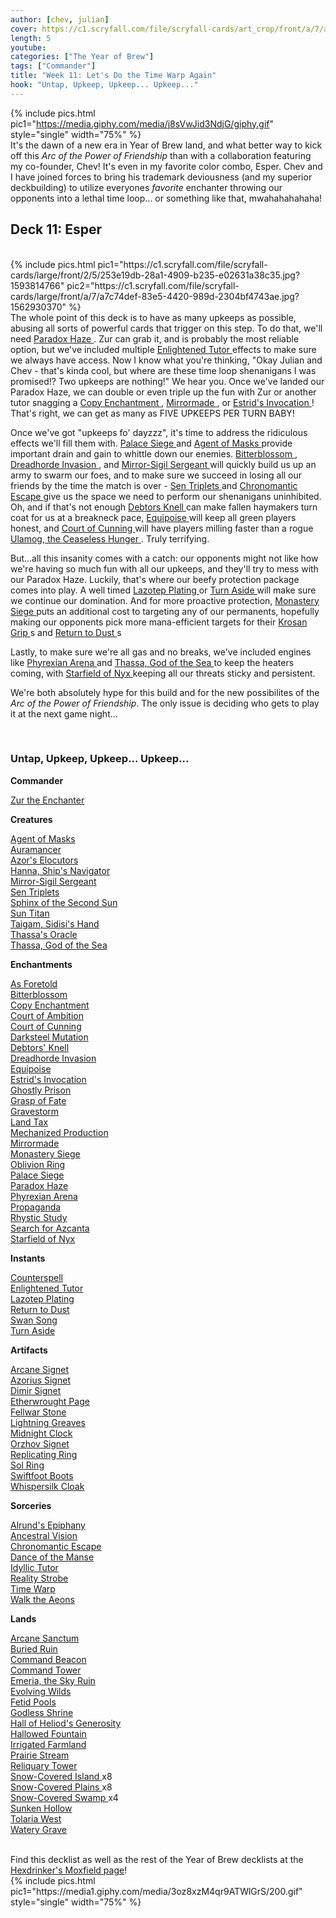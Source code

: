 ```yaml
---
author: [chev, julian]
cover: https://c1.scryfall.com/file/scryfall-cards/art_crop/front/a/7/a7c74def-83e5-4420-989d-2304bf4743ae.jpg?1562930370
length: 5
youtube:
categories: ["The Year of Brew"]
tags: ["Commander"]
title: "Week 11: Let's Do the Time Warp Again"
hook: "Untap, Upkeep, Upkeep... Upkeep..."
---
```


{% include pics.html
pic1="https://media.giphy.com/media/j8sVwJid3NdjG/giphy.gif"
style="single"
width="75%" %}
<br />
It's the dawn of a new era in Year of Brew land, and what better way to kick off this _Arc of the Power of Friendship_ than with a collaboration featuring my co-founder, Chev! It's even in my favorite color combo, Esper. Chev and I have joined forces to bring his trademark deviousness (and my superior deckbuilding) to utilize everyones _favorite_ enchanter throwing our opponents into a lethal time loop... or something like that, mwahahahahaha!

## Deck 11: Esper

<br />
{% include pics.html
pic1="https://c1.scryfall.com/file/scryfall-cards/large/front/2/5/253e19db-28a1-4909-b235-e02631a38c35.jpg?1593814766"
pic2="https://c1.scryfall.com/file/scryfall-cards/large/front/a/7/a7c74def-83e5-4420-989d-2304bf4743ae.jpg?1562930370"
%}
<br />
The whole point of this deck is to have as many upkeeps as possible, abusing all sorts of powerful cards that trigger on this step. To do that, we'll need <a
	class="accented-link external-card-link"
	target="_blank"
	href="https://scryfall.com/card/tsp/71/paradox-haze?utm_source=api"
	data-toggle="popover"
	data-placement="top"
	data-content="<img src='https://c1.scryfall.com/file/scryfall-cards/normal/front/a/7/a7c74def-83e5-4420-989d-2304bf4743ae.jpg?1562930370' width=100% height=100%>">
	Paradox Haze
</a>. Zur can grab it, and is probably the most reliable option, but we've included multiple <a
	class="accented-link external-card-link"
	target="_blank"
	href="https://scryfall.com/card/ema/9/enlightened-tutor?utm_source=api"
	data-toggle="popover"
	data-placement="top"
	data-content="<img src='https://c1.scryfall.com/file/scryfall-cards/normal/front/0/c/0c9ebec9-3474-4062-9607-2e2a72f78299.jpg?1580013657' width=100% height=100%>">
	Enlightened Tutor
</a> effects to make sure we always have access. Now I know what you're thinking, "Okay Julian and Chev - that's kinda cool, but where are these time loop shenanigans I was promised!? Two upkeeps are nothing!" We hear you. Once we've landed our Paradox Haze, we can double or even triple up the fun with Zur or another tutor snagging a <a
	class="accented-link external-card-link"
	target="_blank"
	href="https://scryfall.com/card/rav/42/copy-enchantment?utm_source=api"
	data-toggle="popover"
	data-placement="top"
	data-content="<img src='https://c1.scryfall.com/file/scryfall-cards/normal/front/a/c/ac22117d-bd58-439f-b199-da72bc7160b2.jpg?1598914089' width=100% height=100%>">
	Copy Enchantment
</a>, <a
	class="accented-link external-card-link"
	target="_blank"
	href="https://scryfall.com/card/eld/55/mirrormade?utm_source=api"
	data-toggle="popover"
	data-placement="top"
	data-content="<img src='https://c1.scryfall.com/file/scryfall-cards/normal/front/a/1/a10c1407-d397-4caa-b7b7-e7d91ffd4ee9.jpg?1572489939' width=100% height=100%>">
	Mirrormade
</a>, or <a
	class="accented-link external-card-link"
	target="_blank"
	href="https://scryfall.com/card/c18/8/estrids-invocation?utm_source=api"
	data-toggle="popover"
	data-placement="top"
	data-content="<img src='https://c1.scryfall.com/file/scryfall-cards/normal/front/0/4/04c01143-f7fc-4874-87fd-59d1432c2bbb.jpg?1592710073' width=100% height=100%>">
	Estrid's Invocation
</a>! That's right, we can get as many as FIVE UPKEEPS PER TURN BABY!

Once we've got "upkeeps fo' dayzzz", it's time to address the ridiculous effects we'll fill them with. <a
	class="accented-link external-card-link"
	target="_blank"
	href="https://scryfall.com/card/c17/119/palace-siege?utm_source=api"
	data-toggle="popover"
	data-placement="top"
	data-content="<img src='https://c1.scryfall.com/file/scryfall-cards/normal/front/d/a/da855bb6-adc2-484c-a084-83aff2b267f1.jpg?1562625782' width=100% height=100%>">
Palace Siege
</a> and <a
	class="accented-link external-card-link"
	target="_blank"
	href="https://scryfall.com/card/mm3/149/agent-of-masks?utm_source=api"
	data-toggle="popover"
	data-placement="top"
	data-content="<img src='https://c1.scryfall.com/file/scryfall-cards/normal/front/7/d/7d6ace1f-c056-494d-a41f-75efa54312a5.jpg?1598135337' width=100% height=100%>">
Agent of Masks
</a> provide important drain and gain to whittle down our enemies. <a
	class="accented-link external-card-link"
	target="_blank"
	href="https://scryfall.com/card/uma/85/bitterblossom?utm_source=api"
	data-toggle="popover"
	data-placement="top"
	data-content="<img src='https://c1.scryfall.com/file/scryfall-cards/normal/front/5/4/547872bd-d2b3-4c24-b3fb-481e0c90c3c0.jpg?1547516750' width=100% height=100%>">
Bitterblossom
</a>, <a
	class="accented-link external-card-link"
	target="_blank"
	href="https://scryfall.com/card/war/86/dreadhorde-invasion?utm_source=api"
	data-toggle="popover"
	data-placement="top"
	data-content="<img src='https://c1.scryfall.com/file/scryfall-cards/normal/front/0/4/04c6e42d-991d-4e6b-a900-38480931f79e.jpg?1557576441' width=100% height=100%>">
Dreadhorde Invasion
</a>, and <a
	class="accented-link external-card-link"
	target="_blank"
	href="https://scryfall.com/card/con/12/mirror-sigil-sergeant"
	data-toggle="popover"
	data-placement="top"
	data-content="<img src='https://c1.scryfall.com/file/scryfall-cards/large/front/e/9/e94b3eec-7420-45fa-8750-7f01028836d3.jpg?1562804416' width=100% height=100%>">
Mirror-Sigil Sergeant
</a> will quickly build us up an army to swarm our foes, and to make sure we succeed in losing all our friends by the time the match is over - <a
	class="accented-link external-card-link"
	target="_blank"
	href="https://scryfall.com/card/2xm/218/sen-triplets?utm_source=api"
	data-toggle="popover"
	data-placement="top"
	data-content="<img src='https://c1.scryfall.com/file/scryfall-cards/normal/front/1/3/13ac5292-9817-4f5d-b3fa-611f9ba44443.jpg?1599708366' width=100% height=100%>">
Sen Triplets
</a> and <a
	class="accented-link external-card-link"
	target="_blank"
	href="https://scryfall.com/card/fut/4/chronomantic-escape"
	data-toggle="popover"
	data-placement="top"
	data-content="<img src='https://c1.scryfall.com/file/scryfall-cards/large/front/c/b/cb6989fd-05cf-4169-96c0-37c556454b92.jpg?1562935862' width=100% height=100%>">
Chronomantic Escape
</a> give us the space we need to perform our shenanigans uninhibited. Oh, and if that's not enough <a
	class="accented-link external-card-link"
	target="_blank"
	href="https://scryfall.com/card/gpt/141/debtors-knell?utm_source=api"
	data-toggle="popover"
	data-placement="top"
	data-content="<img src='https://c1.scryfall.com/file/scryfall-cards/normal/front/6/3/63a76c61-fd84-458d-9bc0-583768f4275a.jpg?1593272864' width=100% height=100%>">
Debtors Knell
</a> can make fallen haymakers turn coat for us at a breakneck pace, <a
	class="accented-link external-card-link"
	target="_blank"
	href="https://scryfall.com/card/vis/3/equipoise"
	data-toggle="popover"
	data-placement="top"
	data-content="<img src='https://c1.scryfall.com/file/scryfall-cards/large/front/5/3/53783312-3551-4361-ab02-c9651ce2a926.jpg?1562277662' width=100% height=100%>">
Equipoise
</a> will keep all green players honest, and <a
	class="accented-link external-card-link"
	target="_blank"
	href="https://scryfall.com/card/cmr/63/court-of-cunning?utm_source=api"
	data-toggle="popover"
	data-placement="top"
	data-content="<img src='https://c1.scryfall.com/file/scryfall-cards/normal/front/2/f/2f585f52-7b07-4453-b543-9654d314aa36.jpg?1608909157' width=100% height=100%>">
Court of Cunning
</a> will have players milling faster than a rogue <a
	class="accented-link external-card-link"
	target="_blank"
	href="https://scryfall.com/card/bfz/15/ulamog-the-ceaseless-hunger?utm_source=api"
	data-toggle="popover"
	data-placement="top"
	data-content="<img src='https://c1.scryfall.com/file/scryfall-cards/normal/front/1/1/1192f7a9-102e-4b3a-b154-18c8eb332217.jpg?1562899233' width=100% height=100%>">
Ulamog, the Ceaseless Hunger
</a>. Truly terrifying.

But...all this insanity comes with a catch: our opponents might not like how we're having so much fun with all our upkeeps, and they'll try to mess with our Paradox Haze. Luckily, that's where our beefy protection package comes into play. A well timed <a
	class="accented-link external-card-link"
	target="_blank"
	href="https://scryfall.com/card/war/59/lazotep-plating?utm_source=api"
	data-toggle="popover"
	data-placement="top"
	data-content="<img src='https://c1.scryfall.com/file/scryfall-cards/normal/front/f/0/f03b5405-6016-405b-a504-a454731b9276.jpg?1557576262' width=100% height=100%>">
Lazotep Plating
</a> or <a
	class="accented-link external-card-link"
	target="_blank"
	href="https://scryfall.com/card/emn/78/turn-aside?utm_source=api"
	data-toggle="popover"
	data-placement="top"
	data-content="<img src='https://c1.scryfall.com/file/scryfall-cards/normal/front/3/b/3b7573c2-484c-4b4e-9c26-0f005bd1daee.jpg?1576384240' width=100% height=100%>">
Turn Aside
</a> will make sure we continue our domination. And for more proactive protection, <a
	class="accented-link external-card-link"
	target="_blank"
	href="https://scryfall.com/card/c17/88/monastery-siege?utm_source=api"
	data-toggle="popover"
	data-placement="top"
	data-content="<img src='https://c1.scryfall.com/file/scryfall-cards/normal/front/3/2/32d2a1ad-210c-444d-9cb7-b78b493db7ea.jpg?1562604555' width=100% height=100%>">
Monastery Siege
</a> puts an additional cost to targeting any of our permanents, hopefully making our opponents pick more mana-efficient targets for their <a
	class="accented-link external-card-link"
	target="_blank"
	href="https://scryfall.com/card/tsr/214/krosan-grip?utm_source=api"
	data-toggle="popover"
	data-placement="top"
	data-content="<img src='https://c1.scryfall.com/file/scryfall-cards/normal/front/2/5/253352d1-26e1-4074-94d8-f88c697e910e.jpg?1616276922' width=100% height=100%>">
Krosan Grip
</a>s and <a
	class="accented-link external-card-link"
	target="_blank"
	href="https://scryfall.com/card/tsr/37/return-to-dust?utm_source=api"
	data-toggle="popover"
	data-placement="top"
	data-content="<img src='https://c1.scryfall.com/file/scryfall-cards/normal/front/5/e/5efa90c9-ff9a-4a99-b991-8e4dc54bb131.jpg?1616283110' width=100% height=100%>">
Return to Dust
</a>s

Lastly, to make sure we're all gas and no breaks, we've included engines like <a
	class="accented-link external-card-link"
	target="_blank"
	href="https://scryfall.com/card/cn2/144/phyrexian-arena?utm_source=api"
	data-toggle="popover"
	data-placement="top"
	data-content="<img src='https://c1.scryfall.com/file/scryfall-cards/normal/front/c/8/c87d2e75-aa91-4657-b8c0-c399ff9331e0.jpg?1576382721' width=100% height=100%>">
Phyrexian Arena
</a> and <a
	class="accented-link external-card-link"
	target="_blank"
	href="https://scryfall.com/card/ths/66/thassa-god-of-the-sea?utm_source=api"
	data-toggle="popover"
	data-placement="top"
	data-content="<img src='https://c1.scryfall.com/file/scryfall-cards/normal/front/d/6/d6876c7a-8bbe-484e-b733-70229fa336cd.jpg?1562832605' width=100% height=100%>">
Thassa, God of the Sea
</a> to keep the heaters coming, with <a
	class="accented-link external-card-link"
	target="_blank"
	href="https://scryfall.com/card/ori/33/starfield-of-nyx?utm_source=api"
	data-toggle="popover"
	data-placement="top"
	data-content="<img src='https://c1.scryfall.com/file/scryfall-cards/normal/front/8/6/861dc1a5-4e84-47bc-83a2-f289804086d8.jpg?1562029318' width=100% height=100%>">
Starfield of Nyx
</a> keeping all our threats sticky and persistent.

We're both absolutely hype for this build and for the new possibilites of the _Arc of the Power of Friendship_. The only issue is deciding who gets to play it at the next game night...

<br />
<div class="text-center">
<h3>Untap, Upkeep, Upkeep... Upkeep...</h3>
</div>
<div class="row">
    <div class="col-md-2"></div>
    <div class="col-md-8">
        <div class="row">
            <div class="col-6">
				<b>Commander</b>
				<p class="mb-0">
				<a
	class="accented-link external-card-link"
	target="_blank"
	href="https://scryfall.com/card/mm3/204/zur-the-enchanter?utm_source=api"
	data-toggle="popover"
	data-placement="top"
	data-content="<img src='https://c1.scryfall.com/file/scryfall-cards/normal/front/2/5/253e19db-28a1-4909-b235-e02631a38c35.jpg?1593814766' width=100% height=100%>">
	Zur the Enchanter
</a>					
				</p>
				<b>Creatures</b>
				<p class="mb-0">
				<a
	class="accented-link external-card-link"
	target="_blank"
	href="https://scryfall.com/card/mm3/149/agent-of-masks?utm_source=api"
	data-toggle="popover"
	data-placement="top"
	data-content="<img src='https://c1.scryfall.com/file/scryfall-cards/normal/front/7/d/7d6ace1f-c056-494d-a41f-75efa54312a5.jpg?1598135337' width=100% height=100%>">
	Agent of Masks
</a>
				<br />
				<a
	class="accented-link external-card-link"
	target="_blank"
	href="https://scryfall.com/card/a25/6/auramancer?utm_source=api"
	data-toggle="popover"
	data-placement="top"
	data-content="<img src='https://c1.scryfall.com/file/scryfall-cards/normal/front/3/f/3f05fde4-a866-459c-9a24-2884116ab647.jpg?1562434949' width=100% height=100%>">
	Auramancer
</a>
				<br />
				<a
	class="accented-link external-card-link"
	target="_blank"
	href="https://scryfall.com/card/rtr/210/azors-elocutors?utm_source=api"
	data-toggle="popover"
	data-placement="top"
	data-content="<img src='https://c1.scryfall.com/file/scryfall-cards/normal/front/6/1/61e82934-546b-4734-a715-b22ace4c5a9b.jpg?1562787164' width=100% height=100%>">
	Azor's Elocutors
</a>
				<br />
				<a
	class="accented-link external-card-link"
	target="_blank"
	href="https://scryfall.com/card/2xm/200/hanna-ships-navigator?utm_source=api"
	data-toggle="popover"
	data-placement="top"
	data-content="<img src='https://c1.scryfall.com/file/scryfall-cards/normal/front/1/6/16352af7-c001-41e8-8052-cd98997aebbb.jpg?1599708039' width=100% height=100%>">
	Hanna, Ship's Navigator
</a>
				<br />
				<a
	class="accented-link external-card-link"
	target="_blank"
	href="https://scryfall.com/card/con/12/mirror-sigil-sergeant?utm_source=api"
	data-toggle="popover"
	data-placement="top"
	data-content="<img src='https://c1.scryfall.com/file/scryfall-cards/normal/front/e/9/e94b3eec-7420-45fa-8750-7f01028836d3.jpg?1562804416' width=100% height=100%>">
	Mirror-Sigil Sergeant
</a>
				<br />
				<a
	class="accented-link external-card-link"
	target="_blank"
	href="https://scryfall.com/card/2xm/218/sen-triplets?utm_source=api"
	data-toggle="popover"
	data-placement="top"
	data-content="<img src='https://c1.scryfall.com/file/scryfall-cards/normal/front/1/3/13ac5292-9817-4f5d-b3fa-611f9ba44443.jpg?1599708366' width=100% height=100%>">
	Sen Triplets
</a>
				<br />
				<a
	class="accented-link external-card-link"
	target="_blank"
	href="https://scryfall.com/card/cmr/99/sphinx-of-the-second-sun?utm_source=api"
	data-toggle="popover"
	data-placement="top"
	data-content="<img src='https://c1.scryfall.com/file/scryfall-cards/normal/front/e/6/e68b70a6-a150-4d81-921c-9b178fe0037d.jpg?1608909485' width=100% height=100%>">
	Sphinx of the Second Sun
</a>
				<br />
				<a
	class="accented-link external-card-link"
	target="_blank"
	href="https://scryfall.com/card/khc/34/sun-titan?utm_source=api"
	data-toggle="popover"
	data-placement="top"
	data-content="<img src='https://c1.scryfall.com/file/scryfall-cards/normal/front/b/7/b7e857aa-955e-4afa-9afe-a572fe27765a.jpg?1611965099' width=100% height=100%>">
	Sun Titan
</a>
				<br />
				<a
	class="accented-link external-card-link"
	target="_blank"
	href="https://scryfall.com/card/c17/47/taigam-sidisis-hand?utm_source=api"
	data-toggle="popover"
	data-placement="top"
	data-content="<img src='https://c1.scryfall.com/file/scryfall-cards/normal/front/5/b/5bb846f1-9857-418d-abc9-03dfd3c10d32.jpg?1562609444' width=100% height=100%>">
	Taigam, Sidisi's Hand
</a>
				<br />
				<a
	class="accented-link external-card-link"
	target="_blank"
	href="https://scryfall.com/card/thb/73/thassas-oracle?utm_source=api"
	data-toggle="popover"
	data-placement="top"
	data-content="<img src='https://c1.scryfall.com/file/scryfall-cards/normal/front/7/2/726e8b29-13e9-4138-b6a9-d2a0d8188d1c.jpg?1582752984' width=100% height=100%>">
	Thassa's Oracle
</a>
				<br />
				<a
	class="accented-link external-card-link"
	target="_blank"
	href="https://scryfall.com/card/ths/66/thassa-god-of-the-sea?utm_source=api"
	data-toggle="popover"
	data-placement="top"
	data-content="<img src='https://c1.scryfall.com/file/scryfall-cards/normal/front/d/6/d6876c7a-8bbe-484e-b733-70229fa336cd.jpg?1562832605' width=100% height=100%>">
	Thassa, God of the Sea
</a>
				</p>
				<b>Enchantments</b>
				<p class="mb-0">
				<a
	class="accented-link external-card-link"
	target="_blank"
	href="https://scryfall.com/card/akh/42/as-foretold?utm_source=api"
	data-toggle="popover"
	data-placement="top"
	data-content="<img src='https://c1.scryfall.com/file/scryfall-cards/normal/front/0/f/0f91d225-788e-42fc-9d01-8668f672b717.jpg?1543674881' width=100% height=100%>">
	As Foretold
</a>
				<br />
				<a
	class="accented-link external-card-link"
	target="_blank"
	href="https://scryfall.com/card/uma/85/bitterblossom?utm_source=api"
	data-toggle="popover"
	data-placement="top"
	data-content="<img src='https://c1.scryfall.com/file/scryfall-cards/normal/front/5/4/547872bd-d2b3-4c24-b3fb-481e0c90c3c0.jpg?1547516750' width=100% height=100%>">
	Bitterblossom
</a>
				<br />
				<a
	class="accented-link external-card-link"
	target="_blank"
	href="https://scryfall.com/card/rav/42/copy-enchantment?utm_source=api"
	data-toggle="popover"
	data-placement="top"
	data-content="<img src='https://c1.scryfall.com/file/scryfall-cards/normal/front/a/c/ac22117d-bd58-439f-b199-da72bc7160b2.jpg?1598914089' width=100% height=100%>">
	Copy Enchantment
</a>
				<br />
				<a
	class="accented-link external-card-link"
	target="_blank"
	href="https://scryfall.com/card/cmr/114/court-of-ambition?utm_source=api"
	data-toggle="popover"
	data-placement="top"
	data-content="<img src='https://c1.scryfall.com/file/scryfall-cards/normal/front/5/d/5deb0185-62b3-474b-83a1-25473fdae4fa.jpg?1608909619' width=100% height=100%>">
	Court of Ambition
</a>
				<br />
				<a
	class="accented-link external-card-link"
	target="_blank"
	href="https://scryfall.com/card/cmr/63/court-of-cunning?utm_source=api"
	data-toggle="popover"
	data-placement="top"
	data-content="<img src='https://c1.scryfall.com/file/scryfall-cards/normal/front/2/f/2f585f52-7b07-4453-b543-9654d314aa36.jpg?1608909157' width=100% height=100%>">
	Court of Cunning
</a>
				<br />
				<a
	class="accented-link external-card-link"
	target="_blank"
	href="https://scryfall.com/card/cma/9/darksteel-mutation?utm_source=api"
	data-toggle="popover"
	data-placement="top"
	data-content="<img src='https://c1.scryfall.com/file/scryfall-cards/normal/front/7/f/7f11af1f-6402-47a9-a515-06aad9c497fd.jpg?1592672349' width=100% height=100%>">
	Darksteel Mutation
</a>
				<br />
				<a
	class="accented-link external-card-link"
	target="_blank"
	href="https://scryfall.com/card/gpt/141/debtors-knell?utm_source=api"
	data-toggle="popover"
	data-placement="top"
	data-content="<img src='https://c1.scryfall.com/file/scryfall-cards/normal/front/6/3/63a76c61-fd84-458d-9bc0-583768f4275a.jpg?1593272864' width=100% height=100%>">
	Debtors' Knell
</a>
				<br />
				<a
	class="accented-link external-card-link"
	target="_blank"
	href="https://scryfall.com/card/war/86/dreadhorde-invasion?utm_source=api"
	data-toggle="popover"
	data-placement="top"
	data-content="<img src='https://c1.scryfall.com/file/scryfall-cards/normal/front/0/4/04c6e42d-991d-4e6b-a900-38480931f79e.jpg?1557576441' width=100% height=100%>">
	Dreadhorde Invasion
</a>
				<br />
				<a
	class="accented-link external-card-link"
	target="_blank"
	href="https://scryfall.com/card/vis/3/equipoise?utm_source=api"
	data-toggle="popover"
	data-placement="top"
	data-content="<img src='https://c1.scryfall.com/file/scryfall-cards/normal/front/5/3/53783312-3551-4361-ab02-c9651ce2a926.jpg?1562277662' width=100% height=100%>">
	Equipoise
</a>
				<br />
				<a
	class="accented-link external-card-link"
	target="_blank"
	href="https://scryfall.com/card/c18/8/estrids-invocation?utm_source=api"
	data-toggle="popover"
	data-placement="top"
	data-content="<img src='https://c1.scryfall.com/file/scryfall-cards/normal/front/0/4/04c01143-f7fc-4874-87fd-59d1432c2bbb.jpg?1592710073' width=100% height=100%>">
	Estrid's Invocation
</a>
				<br />
				<a
	class="accented-link external-card-link"
	target="_blank"
	href="https://scryfall.com/card/khc/26/ghostly-prison?utm_source=api"
	data-toggle="popover"
	data-placement="top"
	data-content="<img src='https://c1.scryfall.com/file/scryfall-cards/normal/front/1/1/1132a103-3dd7-4a17-afdc-27200b8cfbfc.jpg?1612152639' width=100% height=100%>">
	Ghostly Prison
</a>
				<br />
				<a
	class="accented-link external-card-link"
	target="_blank"
	href="https://scryfall.com/card/c15/3/grasp-of-fate?utm_source=api"
	data-toggle="popover"
	data-placement="top"
	data-content="<img src='https://c1.scryfall.com/file/scryfall-cards/normal/front/4/2/42e1e595-4000-4c89-a2cd-dbaec25baa71.jpg?1562703633' width=100% height=100%>">
	Grasp of Fate
</a>
				<br />
				<a
	class="accented-link external-card-link"
	target="_blank"
	href="https://scryfall.com/card/ody/141/gravestorm?utm_source=api"
	data-toggle="popover"
	data-placement="top"
	data-content="<img src='https://c1.scryfall.com/file/scryfall-cards/normal/front/5/e/5e273b71-85ca-49d2-ba96-70cc0ae8d718.jpg?1562912365' width=100% height=100%>">
	Gravestorm
</a>
				<br />
				<a
	class="accented-link external-card-link"
	target="_blank"
	href="https://scryfall.com/card/2xm/20/land-tax?utm_source=api"
	data-toggle="popover"
	data-placement="top"
	data-content="<img src='https://c1.scryfall.com/file/scryfall-cards/normal/front/9/5/95bba319-5f66-4085-9f2a-ab71f727ab64.jpg?1599708011' width=100% height=100%>">
	Land Tax
</a>
				<br />
				<a
	class="accented-link external-card-link"
	target="_blank"
	href="https://scryfall.com/card/aer/38/mechanized-production?utm_source=api"
	data-toggle="popover"
	data-placement="top"
	data-content="<img src='https://c1.scryfall.com/file/scryfall-cards/normal/front/2/3/235dd8f1-215a-4b0a-9e94-0d0d5a3c730b.jpg?1576381513' width=100% height=100%>">
	Mechanized Production
</a>
				<br />
				<a
	class="accented-link external-card-link"
	target="_blank"
	href="https://scryfall.com/card/eld/55/mirrormade?utm_source=api"
	data-toggle="popover"
	data-placement="top"
	data-content="<img src='https://c1.scryfall.com/file/scryfall-cards/normal/front/a/1/a10c1407-d397-4caa-b7b7-e7d91ffd4ee9.jpg?1572489939' width=100% height=100%>">
	Mirrormade
</a>
				<br />
				<a
	class="accented-link external-card-link"
	target="_blank"
	href="https://scryfall.com/card/c17/88/monastery-siege?utm_source=api"
	data-toggle="popover"
	data-placement="top"
	data-content="<img src='https://c1.scryfall.com/file/scryfall-cards/normal/front/3/2/32d2a1ad-210c-444d-9cb7-b78b493db7ea.jpg?1562604555' width=100% height=100%>">
	Monastery Siege
</a>
				<br />
				<a
	class="accented-link external-card-link"
	target="_blank"
	href="https://scryfall.com/card/mm2/29/oblivion-ring?utm_source=api"
	data-toggle="popover"
	data-placement="top"
	data-content="<img src='https://c1.scryfall.com/file/scryfall-cards/normal/front/b/f/bff31eba-8ab3-403e-8d82-37a18b279bec.jpg?1562266919' width=100% height=100%>">
	Oblivion Ring
</a>
				<br />
				<a
	class="accented-link external-card-link"
	target="_blank"
	href="https://scryfall.com/card/c17/119/palace-siege?utm_source=api"
	data-toggle="popover"
	data-placement="top"
	data-content="<img src='https://c1.scryfall.com/file/scryfall-cards/normal/front/d/a/da855bb6-adc2-484c-a084-83aff2b267f1.jpg?1562625782' width=100% height=100%>">
	Palace Siege
</a>
				<br />
				<a
	class="accented-link external-card-link"
	target="_blank"
	href="https://scryfall.com/card/tsp/71/paradox-haze?utm_source=api"
	data-toggle="popover"
	data-placement="top"
	data-content="<img src='https://c1.scryfall.com/file/scryfall-cards/normal/front/a/7/a7c74def-83e5-4420-989d-2304bf4743ae.jpg?1562930370' width=100% height=100%>">
	Paradox Haze
</a>
				<br />
				<a
	class="accented-link external-card-link"
	target="_blank"
	href="https://scryfall.com/card/cn2/144/phyrexian-arena?utm_source=api"
	data-toggle="popover"
	data-placement="top"
	data-content="<img src='https://c1.scryfall.com/file/scryfall-cards/normal/front/c/8/c87d2e75-aa91-4657-b8c0-c399ff9331e0.jpg?1576382721' width=100% height=100%>">
	Phyrexian Arena
</a>
				<br />
				<a
	class="accented-link external-card-link"
	target="_blank"
	href="https://scryfall.com/card/c20/123/propaganda?utm_source=api"
	data-toggle="popover"
	data-placement="top"
	data-content="<img src='https://c1.scryfall.com/file/scryfall-cards/normal/front/f/7/f74d378d-6a21-474b-a71c-652a1c92b898.jpg?1591320346' width=100% height=100%>">
	Propaganda
</a>
				<br />
				<a
	class="accented-link external-card-link"
	target="_blank"
	href="https://scryfall.com/card/jmp/169/rhystic-study?utm_source=api"
	data-toggle="popover"
	data-placement="top"
	data-content="<img src='https://c1.scryfall.com/file/scryfall-cards/normal/front/d/6/d6914dba-0d27-4055-ac34-b3ebf5802221.jpg?1600698439' width=100% height=100%>">
	Rhystic Study
</a>
				<br />
				<a
	class="accented-link external-card-link"
	target="_blank"
	href="https://scryfall.com/card/xln/74/search-for-azcanta-azcanta-the-sunken-ruin?utm_source=api"
	data-toggle="popover"
	data-placement="top"
	data-content="<img src='https://c1.scryfall.com/file/scryfall-cards/large/front/1/a/1a7e242e-bb48-4134-a1c2-6033713d658f.jpg?1562551479' width=100% height=100%>">
	Search for Azcanta
</a>
				<br />
				<a
	class="accented-link external-card-link"
	target="_blank"
	href="https://scryfall.com/card/ori/33/starfield-of-nyx?utm_source=api"
	data-toggle="popover"
	data-placement="top"
	data-content="<img src='https://c1.scryfall.com/file/scryfall-cards/normal/front/8/6/861dc1a5-4e84-47bc-83a2-f289804086d8.jpg?1562029318' width=100% height=100%>">
	Starfield of Nyx
</a>
				</p>
				<b>Instants</b>
				<p class="mb-0">
				<a
	class="accented-link external-card-link"
	target="_blank"
	href="https://scryfall.com/card/cmr/395/counterspell?utm_source=api"
	data-toggle="popover"
	data-placement="top"
	data-content="<img src='https://c1.scryfall.com/file/scryfall-cards/normal/front/c/e/ce30f926-bc06-46ee-9f35-0cdf09a67043.jpg?1608912086' width=100% height=100%>">
	Counterspell
</a>
				<br />
				<a
	class="accented-link external-card-link"
	target="_blank"
	href="https://scryfall.com/card/ema/9/enlightened-tutor?utm_source=api"
	data-toggle="popover"
	data-placement="top"
	data-content="<img src='https://c1.scryfall.com/file/scryfall-cards/normal/front/0/c/0c9ebec9-3474-4062-9607-2e2a72f78299.jpg?1580013657' width=100% height=100%>">
	Enlightened Tutor
</a>
				<br />
				<a
	class="accented-link external-card-link"
	target="_blank"
	href="https://scryfall.com/card/war/59/lazotep-plating?utm_source=api"
	data-toggle="popover"
	data-placement="top"
	data-content="<img src='https://c1.scryfall.com/file/scryfall-cards/normal/front/f/0/f03b5405-6016-405b-a504-a454731b9276.jpg?1557576262' width=100% height=100%>">
	Lazotep Plating
</a>
				<br />
				<a
	class="accented-link external-card-link"
	target="_blank"
	href="https://scryfall.com/card/tsr/37/return-to-dust?utm_source=api"
	data-toggle="popover"
	data-placement="top"
	data-content="<img src='https://c1.scryfall.com/file/scryfall-cards/normal/front/5/e/5efa90c9-ff9a-4a99-b991-8e4dc54bb131.jpg?1616283110' width=100% height=100%>">
	Return to Dust
</a>
				<br />
				<a
	class="accented-link external-card-link"
	target="_blank"
	href="https://scryfall.com/card/c16/98/swan-song?utm_source=api"
	data-toggle="popover"
	data-placement="top"
	data-content="<img src='https://c1.scryfall.com/file/scryfall-cards/normal/front/9/d/9d968dde-c406-48ef-a1ab-373aebc24693.jpg?1562412350' width=100% height=100%>">
	Swan Song
</a>
				<br />
				<a
	class="accented-link external-card-link"
	target="_blank"
	href="https://scryfall.com/card/emn/78/turn-aside?utm_source=api"
	data-toggle="popover"
	data-placement="top"
	data-content="<img src='https://c1.scryfall.com/file/scryfall-cards/normal/front/3/b/3b7573c2-484c-4b4e-9c26-0f005bd1daee.jpg?1576384240' width=100% height=100%>">
	Turn Aside
</a>
				</p>
			</div>
			<div class="col-6">
				<b>Artifacts</b>
				<p class="mb-0">
				<a
	class="accented-link external-card-link"
	target="_blank"
	href="https://scryfall.com/card/khc/96/arcane-signet?utm_source=api"
	data-toggle="popover"
	data-placement="top"
	data-content="<img src='https://c1.scryfall.com/file/scryfall-cards/normal/front/f/0/f0b666de-5a89-417d-a946-00aafd1f1979.jpg?1611967127' width=100% height=100%>">
	Arcane Signet
</a>
				<br />
				<a
	class="accented-link external-card-link"
	target="_blank"
	href="https://scryfall.com/card/khc/97/azorius-signet?utm_source=api"
	data-toggle="popover"
	data-placement="top"
	data-content="<img src='https://c1.scryfall.com/file/scryfall-cards/normal/front/1/b/1b6ed82a-42a9-4024-bcad-7c2899882767.jpg?1611967143' width=100% height=100%>">
	Azorius Signet
</a>
				<br />
				<a
	class="accented-link external-card-link"
	target="_blank"
	href="https://scryfall.com/card/znc/112/dimir-signet?utm_source=api"
	data-toggle="popover"
	data-placement="top"
	data-content="<img src='https://c1.scryfall.com/file/scryfall-cards/normal/front/9/0/90934b70-d4af-4a3e-81b4-c3f202b12f31.jpg?1612144179' width=100% height=100%>">
	Dimir Signet
</a>
				<br />
				<a
	class="accented-link external-card-link"
	target="_blank"
	href="https://scryfall.com/card/arb/108/etherwrought-page?utm_source=api"
	data-toggle="popover"
	data-placement="top"
	data-content="<img src='https://c1.scryfall.com/file/scryfall-cards/normal/front/5/6/568785f1-47c7-4011-926f-44693f7e0233.jpg?1562641376' width=100% height=100%>">
	Etherwrought Page
</a>
				<br />
				<a
	class="accented-link external-card-link"
	target="_blank"
	href="https://scryfall.com/card/cm2/189/fellwar-stone?utm_source=api"
	data-toggle="popover"
	data-placement="top"
	data-content="<img src='https://c1.scryfall.com/file/scryfall-cards/normal/front/1/e/1e60622b-7c25-444d-8eeb-c443acdfc488.jpg?1562272869' width=100% height=100%>">
	Fellwar Stone
</a>
				<br />
				<a
	class="accented-link external-card-link"
	target="_blank"
	href="https://scryfall.com/card/2xm/267/lightning-greaves?utm_source=api"
	data-toggle="popover"
	data-placement="top"
	data-content="<img src='https://c1.scryfall.com/file/scryfall-cards/normal/front/e/6/e6cec97f-0a2b-4543-a02e-d5e42d337790.jpg?1599709454' width=100% height=100%>">
	Lightning Greaves
</a>
				<br />
				<a
	class="accented-link external-card-link"
	target="_blank"
	href="https://scryfall.com/card/eld/54/midnight-clock?utm_source=api"
	data-toggle="popover"
	data-placement="top"
	data-content="<img src='https://c1.scryfall.com/file/scryfall-cards/normal/front/0/f/0f7f1148-7b1b-4969-a2f8-428de1e2e8ff.jpg?1572489934' width=100% height=100%>">
	Midnight Clock
</a>
				<br />
				<a
	class="accented-link external-card-link"
	target="_blank"
	href="https://scryfall.com/card/c20/247/orzhov-signet?utm_source=api"
	data-toggle="popover"
	data-placement="top"
	data-content="<img src='https://c1.scryfall.com/file/scryfall-cards/normal/front/9/b/9b5a2cd7-5b31-44e5-bbde-2feac5fb161c.jpg?1591321670' width=100% height=100%>">
	Orzhov Signet
</a>
				<br />
				<a
	class="accented-link external-card-link"
	target="_blank"
	href="https://scryfall.com/card/khm/244/replicating-ring?utm_source=api"
	data-toggle="popover"
	data-placement="top"
	data-content="<img src='https://c1.scryfall.com/file/scryfall-cards/normal/front/b/0/b079e285-8431-46aa-bb04-70cac586ed0b.jpg?1615603636' width=100% height=100%>">
	Replicating Ring
</a>
				<br />
				<a
	class="accented-link external-card-link"
	target="_blank"
	href="https://scryfall.com/card/khc/104/sol-ring?utm_source=api"
	data-toggle="popover"
	data-placement="top"
	data-content="<img src='https://c1.scryfall.com/file/scryfall-cards/normal/front/0/a/0afa0e33-4804-4b00-b625-c2d6b61090fc.jpg?1611967317' width=100% height=100%>">
	Sol Ring
</a>
				<br />
				<a
	class="accented-link external-card-link"
	target="_blank"
	href="https://scryfall.com/card/khc/105/swiftfoot-boots?utm_source=api"
	data-toggle="popover"
	data-placement="top"
	data-content="<img src='https://c1.scryfall.com/file/scryfall-cards/normal/front/b/f/bf700ec0-1fd3-4971-ab03-51365dc8f4f4.jpg?1611967346' width=100% height=100%>">
	Swiftfoot Boots
</a>
				<br />
				<a
	class="accented-link external-card-link"
	target="_blank"
	href="https://scryfall.com/card/pca/115/whispersilk-cloak?utm_source=api"
	data-toggle="popover"
	data-placement="top"
	data-content="<img src='https://c1.scryfall.com/file/scryfall-cards/normal/front/5/e/5ead169f-4777-405b-9a5e-60a7aefa70a7.jpg?1562912463' width=100% height=100%>">
	Whispersilk Cloak
</a>
				</p>
				<b>Sorceries</b>
				<p class="mb-0">
				<a
	class="accented-link external-card-link"
	target="_blank"
	href="https://scryfall.com/card/khm/41/alrunds-epiphany?utm_source=api"
	data-toggle="popover"
	data-placement="top"
	data-content="<img src='https://c1.scryfall.com/file/scryfall-cards/normal/front/c/9/c94fcb53-a7bd-4a80-a536-9fb0eb24261a.jpg?1614985713' width=100% height=100%>">
	Alrund's Epiphany
</a>
				<br />
				<a
	class="accented-link external-card-link"
	target="_blank"
	href="https://scryfall.com/card/tsr/52/ancestral-vision?utm_source=api"
	data-toggle="popover"
	data-placement="top"
	data-content="<img src='https://c1.scryfall.com/file/scryfall-cards/normal/front/9/0/9079c93e-3da8-442a-89d2-609a3eac83b0.jpg?1616285693' width=100% height=100%>">
	Ancestral Vision
</a>
				<br />
				<a
	class="accented-link external-card-link"
	target="_blank"
	href="https://scryfall.com/card/fut/4/chronomantic-escape?utm_source=api"
	data-toggle="popover"
	data-placement="top"
	data-content="<img src='https://c1.scryfall.com/file/scryfall-cards/normal/front/c/b/cb6989fd-05cf-4169-96c0-37c556454b92.jpg?1562935862' width=100% height=100%>">
	Chronomantic Escape
</a>
				<br />
				<a
	class="accented-link external-card-link"
	target="_blank"
	href="https://scryfall.com/card/eld/186/dance-of-the-manse?utm_source=api"
	data-toggle="popover"
	data-placement="top"
	data-content="<img src='https://c1.scryfall.com/file/scryfall-cards/normal/front/5/d/5dca90ef-1c17-4dcc-9fef-dab9ee92f590.jpg?1572490726' width=100% height=100%>">
	Dance of the Manse
</a>
				<br />
				<a
	class="accented-link external-card-link"
	target="_blank"
	href="https://scryfall.com/card/thb/24/idyllic-tutor?utm_source=api"
	data-toggle="popover"
	data-placement="top"
	data-content="<img src='https://c1.scryfall.com/file/scryfall-cards/normal/front/f/0/f06edd53-f3ac-44b0-a087-5670ba8f0fa5.jpg?1582021156' width=100% height=100%>">
	Idyllic Tutor
</a>
				<br />
				<a
	class="accented-link external-card-link"
	target="_blank"
	href="https://scryfall.com/card/fut/43/reality-strobe?utm_source=api"
	data-toggle="popover"
	data-placement="top"
	data-content="<img src='https://c1.scryfall.com/file/scryfall-cards/normal/front/8/e/8e6d881a-f7b1-471f-bc0b-64a79bb491c9.jpg?1562923752' width=100% height=100%>">
	Reality Strobe
</a>
				<br />
				<a
	class="accented-link external-card-link"
	target="_blank"
	href="https://scryfall.com/card/tpr/74/time-warp?utm_source=api"
	data-toggle="popover"
	data-placement="top"
	data-content="<img src='https://c1.scryfall.com/file/scryfall-cards/normal/front/e/7/e7b3ddca-69ef-4743-897b-57c58077db24.jpg?1590511849' width=100% height=100%>">
	Time Warp
</a>
				<br />
				<a
	class="accented-link external-card-link"
	target="_blank"
	href="https://scryfall.com/card/tsr/98/walk-the-aeons?utm_source=api"
	data-toggle="popover"
	data-placement="top"
	data-content="<img src='https://c1.scryfall.com/file/scryfall-cards/normal/front/7/9/794d09ae-a995-482f-848e-7f99477bd6f3.jpg?1616287669' width=100% height=100%>">
	Walk the Aeons
</a>
				</p>
				<b>Lands</b>
				<p class="mb-0">
				<a
	class="accented-link external-card-link"
	target="_blank"
	href="https://scryfall.com/card/c18/232/arcane-sanctum?utm_source=api"
	data-toggle="popover"
	data-placement="top"
	data-content="<img src='https://c1.scryfall.com/file/scryfall-cards/normal/front/c/d/cd6e86fc-1f51-4837-9b92-bd76700e62f2.jpg?1592711395' width=100% height=100%>">
	Arcane Sanctum
</a>
				<br />
				<a
	class="accented-link external-card-link"
	target="_blank"
	href="https://scryfall.com/card/2xm/312/buried-ruin?utm_source=api"
	data-toggle="popover"
	data-placement="top"
	data-content="<img src='https://c1.scryfall.com/file/scryfall-cards/normal/front/d/a/da65afdc-a994-44cb-83f9-6e7f0f3ab2f1.jpg?1599710365' width=100% height=100%>">
	Buried Ruin
</a>
				<br />
				<a
	class="accented-link external-card-link"
	target="_blank"
	href="https://scryfall.com/card/cmr/349/command-beacon?utm_source=api"
	data-toggle="popover"
	data-placement="top"
	data-content="<img src='https://c1.scryfall.com/file/scryfall-cards/normal/front/0/b/0bec6181-e214-4833-8c2f-8a10d59b2879.jpg?1608911782' width=100% height=100%>">
	Command Beacon
</a>
				<br />
				<a
	class="accented-link external-card-link"
	target="_blank"
	href="https://scryfall.com/card/khc/108/command-tower?utm_source=api"
	data-toggle="popover"
	data-placement="top"
	data-content="<img src='https://c1.scryfall.com/file/scryfall-cards/normal/front/7/4/74c5bc49-318c-44fc-b276-f6d036fdf054.jpg?1611967411' width=100% height=100%>">
	Command Tower
</a>
				<br />
				<a
	class="accented-link external-card-link"
	target="_blank"
	href="https://scryfall.com/card/c14/293/emeria-the-sky-ruin?utm_source=api"
	data-toggle="popover"
	data-placement="top"
	data-content="<img src='https://c1.scryfall.com/file/scryfall-cards/normal/front/b/b/bb89c14b-028a-4bef-ae94-703198ef0376.jpg?1561956616' width=100% height=100%>">
	Emeria, the Sky Ruin
</a>
				<br />
				<a
	class="accented-link external-card-link"
	target="_blank"
	href="https://scryfall.com/card/cmr/482/evolving-wilds?utm_source=api"
	data-toggle="popover"
	data-placement="top"
	data-content="<img src='https://c1.scryfall.com/file/scryfall-cards/normal/front/c/b/cb9a25c6-a1b7-4d6c-8a22-b407043a2280.jpg?1608917992' width=100% height=100%>">
	Evolving Wilds
</a>
				<br />
				<a
	class="accented-link external-card-link"
	target="_blank"
	href="https://scryfall.com/card/akh/243/fetid-pools?utm_source=api"
	data-toggle="popover"
	data-placement="top"
	data-content="<img src='https://c1.scryfall.com/file/scryfall-cards/normal/front/a/e/ae703d94-6f1f-463b-ab25-1b3f462e7e78.jpg?1543676378' width=100% height=100%>">
	Fetid Pools
</a>
				<br />
				<a
	class="accented-link external-card-link"
	target="_blank"
	href="https://scryfall.com/card/rna/248/godless-shrine?utm_source=api"
	data-toggle="popover"
	data-placement="top"
	data-content="<img src='https://c1.scryfall.com/file/scryfall-cards/normal/front/c/e/ced4c824-2dfc-42ae-84e6-09f8e3f51b5b.jpg?1584832255' width=100% height=100%>">
	Godless Shrine
</a>
				<br />
				<a
	class="accented-link external-card-link"
	target="_blank"
	href="https://scryfall.com/card/mh1/241/hall-of-heliods-generosity?utm_source=api"
	data-toggle="popover"
	data-placement="top"
	data-content="<img src='https://c1.scryfall.com/file/scryfall-cards/normal/front/b/5/b5cbd10a-b9a6-4c00-8280-72bb4add4390.jpg?1562202569' width=100% height=100%>">
	Hall of Heliod's Generosity
</a>
				<br />
				<a
	class="accented-link external-card-link"
	target="_blank"
	href="https://scryfall.com/card/rna/251/hallowed-fountain?utm_source=api"
	data-toggle="popover"
	data-placement="top"
	data-content="<img src='https://c1.scryfall.com/file/scryfall-cards/normal/front/f/9/f97a6d34-03ab-49f1-b02e-405b733f8843.jpg?1584832278' width=100% height=100%>">
	Hallowed Fountain
</a>
				<br />
				<a
	class="accented-link external-card-link"
	target="_blank"
	href="https://scryfall.com/card/c20/282/irrigated-farmland?utm_source=api"
	data-toggle="popover"
	data-placement="top"
	data-content="<img src='https://c1.scryfall.com/file/scryfall-cards/normal/front/5/4/54065d26-39ae-412c-b60e-d22d7f3e78be.jpg?1591322082' width=100% height=100%>">
	Irrigated Farmland
</a>
				<br />
				<a
	class="accented-link external-card-link"
	target="_blank"
	href="https://scryfall.com/card/c20/299/prairie-stream?utm_source=api"
	data-toggle="popover"
	data-placement="top"
	data-content="<img src='https://c1.scryfall.com/file/scryfall-cards/normal/front/b/9/b9bc9e0e-8da2-4213-bb23-f46433425022.jpg?1591322332' width=100% height=100%>">
	Prairie Stream
</a>
				<br />
				<a
	class="accented-link external-card-link"
	target="_blank"
	href="https://scryfall.com/card/cmr/488/reliquary-tower?utm_source=api"
	data-toggle="popover"
	data-placement="top"
	data-content="<img src='https://c1.scryfall.com/file/scryfall-cards/normal/front/b/b/bbdf72b4-d188-4d16-a1a9-943cbe3157d6.jpg?1608918047' width=100% height=100%>">
	Reliquary Tower
</a>
				<br />
				<a
	class="accented-link external-card-link"
	target="_blank"
	href="https://scryfall.com/card/khm/278/snow-covered-island?utm_source=api"
	data-toggle="popover"
	data-placement="top"
	data-content="<img src='https://c1.scryfall.com/file/scryfall-cards/normal/front/3/b/3bfa5ebc-5623-4eec-89ea-dc187489ee4a.jpg?1615604445' width=100% height=100%>">
	Snow-Covered Island
</a> x8
				<br />
				<a
	class="accented-link external-card-link"
	target="_blank"
	href="https://scryfall.com/card/khm/276/snow-covered-plains"
	data-toggle="popover"
	data-placement="top"
	data-content="<img src='https://c1.scryfall.com/file/scryfall-cards/large/front/a/f/afd2730f-878e-47ee-ad2a-73f8fa4e0794.jpg?1615604386' width=100% height=100%>">
	Snow-Covered Plains
</a> x8
				<br />
				<a
	class="accented-link external-card-link"
	target="_blank"
	href="https://scryfall.com/card/khm/280/snow-covered-swamp?utm_source=api"
	data-toggle="popover"
	data-placement="top"
	data-content="<img src='https://c1.scryfall.com/file/scryfall-cards/normal/front/6/a/6aa85af8-15f5-4620-8aea-0b45c28372ed.jpg?1615604534' width=100% height=100%>">
	Snow-Covered Swamp
</a> x4
				<br />
				<a
	class="accented-link external-card-link"
	target="_blank"
	href="https://scryfall.com/card/c20/318/sunken-hollow?utm_source=api"
	data-toggle="popover"
	data-placement="top"
	data-content="<img src='https://c1.scryfall.com/file/scryfall-cards/normal/front/b/b/bba559bc-dcbf-41a1-b5c0-e1fc850d657b.jpg?1591322490' width=100% height=100%>">
	Sunken Hollow
</a>
				<br />
				<a
	class="accented-link external-card-link"
	target="_blank"
	href="https://scryfall.com/card/tsr/286/tolaria-west?utm_source=api"
	data-toggle="popover"
	data-placement="top"
	data-content="<img src='https://c1.scryfall.com/file/scryfall-cards/normal/front/b/0/b005eef6-75f3-454f-a42b-d851bc84ac4e.jpg?1616279645' width=100% height=100%>">
	Tolaria West
</a>
				<br />
				<a
	class="accented-link external-card-link"
	target="_blank"
	href="https://scryfall.com/card/grn/259/watery-grave?utm_source=api"
	data-toggle="popover"
	data-placement="top"
	data-content="<img src='https://c1.scryfall.com/file/scryfall-cards/normal/front/7/d/7d4595f2-9297-40dc-b2dd-7144bbb401f7.jpg?1572894217' width=100% height=100%>">
	Watery Grave
</a>
				</p>
			</div>
		</div>
	</div>
</div>
<br />
Find this decklist as well as the rest of the Year of Brew decklists at the <a href="https://www.moxfield.com/users/The_Hexdrinkers" target="_blank">Hexdrinker's Moxfield page</a>!
<br />
{% include pics.html
pic1="https://media1.giphy.com/media/3oz8xzM4qr9ATWlGrS/200.gif"
style="single"
width="75%" %}
<br />
<br />
